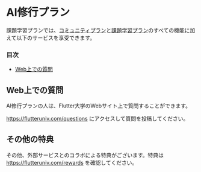 # AI修行プラン

課題学習プランでは、[コミュニティプラン](community.md)と[課題学習プラン](learning.md)のすべての機能に加えて以下のサービスを享受できます。

### 目次

- [Web上での質問](#web上での質問)

## Web上での質問

AI修行プランの人は、Flutter大学のWebサイト上で質問することができます。

https://flutteruniv.com/questions にアクセスして質問を投稿してください。

## その他の特典

その他、外部サービスとのコラボによる特典がございます。特典は https://flutteruniv.com/rewards を確認してください。
